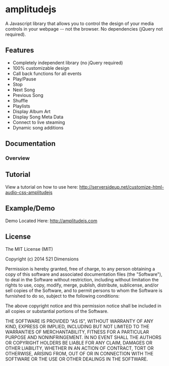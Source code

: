 amplitudejs
===========
A Javascript library that allows you to control the design of your media controls in your webpage -- not the browser. No dependencies (jQuery not required).

Features
------------
* Completely independent library (no jQuery required)
* 100% customizable design
* Call back functions for all events
* Play/Pause
* Stop
* Next Song
* Previous Song
* Shuffle
* Playlists
* Display Album Art
* Display Song Meta Data
* Connect to live steaming
* Dynamic song additions

Documentation
------------
### Overview ###


Tutorial
------------
View a tutorial on how to use here: 
http://serversideup.net/customize-html-audio-css-amplitudejs

Example/Demo
------------
Demo Located Here: 
http://amplitudejs.com

License
-----------------

The MIT License (MIT)

Copyright (c) 2014 521 Dimensions

Permission is hereby granted, free of charge, to any person obtaining a copy
of this software and associated documentation files (the "Software"), to deal
in the Software without restriction, including without limitation the rights
to use, copy, modify, merge, publish, distribute, sublicense, and/or sell
copies of the Software, and to permit persons to whom the Software is
furnished to do so, subject to the following conditions:

The above copyright notice and this permission notice shall be included in all
copies or substantial portions of the Software.

THE SOFTWARE IS PROVIDED "AS IS", WITHOUT WARRANTY OF ANY KIND, EXPRESS OR
IMPLIED, INCLUDING BUT NOT LIMITED TO THE WARRANTIES OF MERCHANTABILITY,
FITNESS FOR A PARTICULAR PURPOSE AND NONINFRINGEMENT. IN NO EVENT SHALL THE
AUTHORS OR COPYRIGHT HOLDERS BE LIABLE FOR ANY CLAIM, DAMAGES OR OTHER
LIABILITY, WHETHER IN AN ACTION OF CONTRACT, TORT OR OTHERWISE, ARISING FROM,
OUT OF OR IN CONNECTION WITH THE SOFTWARE OR THE USE OR OTHER DEALINGS IN THE
SOFTWARE.

